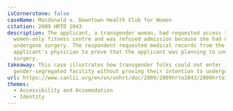 ```yaml
---
isCornerstone: false
caseName: Macdonald v. Downtown Health Club for Women
citation: 2009 HRTO 1043
description: The applicant, a transgender woman, had requested access to a
  women-only fitness centre and was refused admission because she had not
  undergone surgery. The respondent requested medical records from the
  applicant's physician to prove that the applicant was planning to undergo
  surgery.
takeaway: This case illustrates how transgender folks could not enter into a
  gender-segregated facility without proving their intention to undergo surgery,
url: https://www.canlii.org/en/on/onhrt/doc/2009/2009hrto1043/2009hrto1043.html?autocompleteStr=Macdonald%20v%20Downtown%20Health%20Club%20for%20Women&autocompletePos=2
themes:
  - Accessibility and Accomodation
  - Identity
---
```

